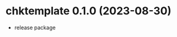 <!-- NEWS.md is maintained by https://fledge.cynkra.com, contributors should not edit this file -->

# chktemplate 0.1.0 (2023-08-30)

- release package
